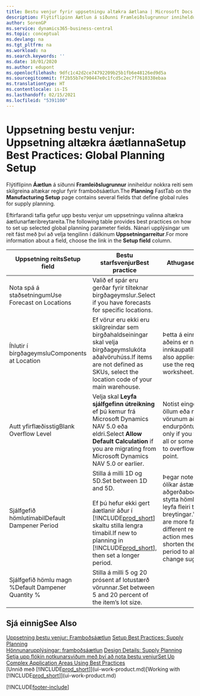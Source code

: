 ```yaml
---
title: Bestu venjur fyrir uppsetningu altækra áætlana | Microsoft Docs
description: Flýtiflipinn Áætlun á síðunni Framleiðslugrunnur inniheldur nokkra reiti sem skilgreina altækar reglur fyrir framboðsáætlun.
author: SorenGP
ms.service: dynamics365-business-central
ms.topic: conceptual
ms.devlang: na
ms.tgt_pltfrm: na
ms.workload: na
ms.search.keywords: ''
ms.date: 10/01/2020
ms.author: edupont
ms.openlocfilehash: 9dfc1c42d2ce74792209b25b1fb6e48126ed9d5a
ms.sourcegitcommit: ff2b55b7e790447e0c1fcd5c2ec7f7610338ebaa
ms.translationtype: HT
ms.contentlocale: is-IS
ms.lasthandoff: 02/15/2021
ms.locfileid: "5391100"
---
```

# <a name="setup-best-practices-global-planning-setup"></a><span data-ttu-id="1f4dd-103">Uppsetning bestu venjur: Uppsetning altækra áætlanna</span><span class="sxs-lookup"><span data-stu-id="1f4dd-103">Setup Best Practices: Global Planning Setup</span></span>
<span data-ttu-id="1f4dd-104">Flýtiflipinn **Áætlun** á síðunni **Framleiðslugrunnur** inniheldur nokkra reiti sem skilgreina altækar reglur fyrir framboðsáætlun.</span><span class="sxs-lookup"><span data-stu-id="1f4dd-104">The **Planning** FastTab on the **Manufacturing Setup** page contains several fields that define global rules for supply planning.</span></span>  

 <span data-ttu-id="1f4dd-105">Eftirfarandi tafla gefur upp bestu venjur um uppsetningu valinna altækra áætlunarfæribreytareita.</span><span class="sxs-lookup"><span data-stu-id="1f4dd-105">The following table provides best practices on how to set up selected global planning parameter fields.</span></span> <span data-ttu-id="1f4dd-106">Nánari upplýsingar um reit fást með því að velja tengilinn í dálkinum **Uppsetningarreitur**.</span><span class="sxs-lookup"><span data-stu-id="1f4dd-106">For more information about a field, choose the link in the **Setup field** column.</span></span>  

|<span data-ttu-id="1f4dd-107">Uppsetning reits</span><span class="sxs-lookup"><span data-stu-id="1f4dd-107">Setup field</span></span>|<span data-ttu-id="1f4dd-108">Bestu starfsvenjur</span><span class="sxs-lookup"><span data-stu-id="1f4dd-108">Best practice</span></span>|<span data-ttu-id="1f4dd-109">Athugasemd</span><span class="sxs-lookup"><span data-stu-id="1f4dd-109">Comment</span></span>|  
|-----------------|-------------------|-------------|  
|<span data-ttu-id="1f4dd-110">Nota spá á staðsetningum</span><span class="sxs-lookup"><span data-stu-id="1f4dd-110">Use Forecast on Locations</span></span>|<span data-ttu-id="1f4dd-111">Valið ef spár eru gerðar fyrir tilteknar birgðageymslur.</span><span class="sxs-lookup"><span data-stu-id="1f4dd-111">Select if you have forecasts for specific locations.</span></span>||  
|<span data-ttu-id="1f4dd-112">Íhlutir í birgðageymslu</span><span class="sxs-lookup"><span data-stu-id="1f4dd-112">Components at Location</span></span>|<span data-ttu-id="1f4dd-113">Ef vörur eru ekki eru skilgreindar sem birgðahaldseiningar skal velja birgðageymslukóta aðalvöruhúss.</span><span class="sxs-lookup"><span data-stu-id="1f4dd-113">If items are not defined as SKUs, select the location code of your main warehouse.</span></span>|<span data-ttu-id="1f4dd-114">Þetta á einnig við ef aðeins er notuð innkaupatillögubók.</span><span class="sxs-lookup"><span data-stu-id="1f4dd-114">This also applies if you only use the requisition worksheet.</span></span>|  
|<span data-ttu-id="1f4dd-115">Autt yfirflæðisstig</span><span class="sxs-lookup"><span data-stu-id="1f4dd-115">Blank Overflow Level</span></span>|<span data-ttu-id="1f4dd-116">Velja skal **Leyfa sjálfgefinn útreikning** ef þú kemur frá Microsoft Dynamics NAV 5.0 eða eldri.</span><span class="sxs-lookup"><span data-stu-id="1f4dd-116">Select **Allow Default Calculation** if you are migrating from Microsoft Dynamics NAV 5.0 or earlier.</span></span>|<span data-ttu-id="1f4dd-117">Notist eingöngu ef leyfa á öllum eða nokkrum af vörunum að flæða yfir endurpöntunarmarkið.</span><span class="sxs-lookup"><span data-stu-id="1f4dd-117">Use only if you want to allow all or some of your items to overflow the reorder point.</span></span>|  
|<span data-ttu-id="1f4dd-118">Sjálfgefið hömlutímabil</span><span class="sxs-lookup"><span data-stu-id="1f4dd-118">Default Dampener Period</span></span>|<span data-ttu-id="1f4dd-119">Stilla á milli 1D og 5D.</span><span class="sxs-lookup"><span data-stu-id="1f4dd-119">Set between 1D and 5D.</span></span><br /><br /> <span data-ttu-id="1f4dd-120">Ef þú hefur ekki gert áætlanir áður í [!INCLUDE[prod_short](includes/prod_short.md)] skaltu stilla lengra tímabil.</span><span class="sxs-lookup"><span data-stu-id="1f4dd-120">If new to planning in [!INCLUDE[prod_short](includes/prod_short.md)], then set a longer period.</span></span>|<span data-ttu-id="1f4dd-121">Þegar notendur þekkja ólíkar ástæður aðgerðaboða betur skal stytta hömlutímabilið til að leyfa fleiri tillögur um breytingar.</span><span class="sxs-lookup"><span data-stu-id="1f4dd-121">When users are more familiar with the different reasons for action messages, then shorten the dampener period to allow more change suggestions.</span></span>|  
|<span data-ttu-id="1f4dd-122">Sjálfgefið hömlu magn %</span><span class="sxs-lookup"><span data-stu-id="1f4dd-122">Default Dampener Quantity %</span></span>|<span data-ttu-id="1f4dd-123">Stilla á milli 5 og 20 prósent af lotustærð vörunnar.</span><span class="sxs-lookup"><span data-stu-id="1f4dd-123">Set between 5 and 20 percent of the item’s lot size.</span></span>||  

## <a name="see-also"></a><span data-ttu-id="1f4dd-124">Sjá einnig</span><span class="sxs-lookup"><span data-stu-id="1f4dd-124">See Also</span></span>  
 <span data-ttu-id="1f4dd-125">[Uppsetning bestu venjur: Framboðsáætlun](setup-best-practices-supply-planning.md) </span><span class="sxs-lookup"><span data-stu-id="1f4dd-125">[Setup Best Practices: Supply Planning](setup-best-practices-supply-planning.md) </span></span>  
 <span data-ttu-id="1f4dd-126">[Hönnunarupplýsingar: framboðsáætlun](design-details-supply-planning.md) </span><span class="sxs-lookup"><span data-stu-id="1f4dd-126">[Design Details: Supply Planning](design-details-supply-planning.md) </span></span>  
 [<span data-ttu-id="1f4dd-127">Setja upp flókin notkunarsviðum með því að nota bestu venjur</span><span class="sxs-lookup"><span data-stu-id="1f4dd-127">Set Up Complex Application Areas Using Best Practices</span></span>](set-up-complex-application-areas-using-best-practices.md)  
 <span data-ttu-id="1f4dd-128">[Unnið með [!INCLUDE[prod_short](includes/prod_short.md)]](ui-work-product.md)</span><span class="sxs-lookup"><span data-stu-id="1f4dd-128">[Working with [!INCLUDE[prod_short](includes/prod_short.md)]](ui-work-product.md)</span></span>


[!INCLUDE[footer-include](includes/footer-banner.md)]